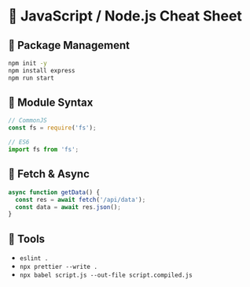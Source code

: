 # 📜 JavaScript / Node.js Cheat Sheet

## 🔧 Package Management
```bash
npm init -y
npm install express
npm run start
```

## 📁 Module Syntax
```js
// CommonJS
const fs = require('fs');

// ES6
import fs from 'fs';
```

## 📡 Fetch & Async
```js
async function getData() {
  const res = await fetch('/api/data');
  const data = await res.json();
}
```

## 🧰 Tools
- `eslint .`
- `npx prettier --write .`
- `npx babel script.js --out-file script.compiled.js`